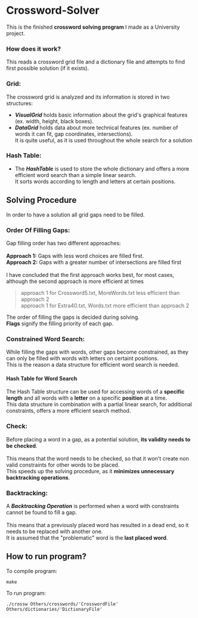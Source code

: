 # Crossword-Solver
This is the finished **crossword solving program** I made as a University project.

### How does it work?
This reads a crossword grid file and a dictionary file and attempts to find first possible solution (if it exists).

### Grid:
The crossword grid is analyzed and its information is stored in two structures:<br />
- ***VisualGrid*** holds basic information about the grid's graphical features (ex. width, height, black boxes).<br />
- ***DataGrid*** holds data about more technical features (ex. number of words it can fit, gap coordinates, intersections).<br />
It is quite useful, as it is used throughout the whole search for a solution<br />

### Hash Table:
- The ***HashTable*** is used to store the whole dictionary and offers a more efficient word search than a simple linear search.<br />
It sorts words according to length and letters at certain positions.

## Solving Procedure
In order to have a solution all grid gaps need to be filled.<br />
### Order Of Filling Gaps:
Gap filling order has two different approaches:<br /><br />
**Approach 1:** Gaps with less word choices are filled first.<br />
**Approach 2:** Gaps with a greater number of intersections are filled first<br /><br />
I have concluded that the first approach works best, for most cases, although the second approach is more efficient at times
> approach 1 for Crossword5.txt, MoreWords.txt less efficient than approach 2<br />
> approach 1 for Extra40.txt, Words.txt more efficient than approach 2<br />

The order of filling the gaps is decided during solving.<br />
**Flags** signify the filling priority of each gap.

### Constrained Word Search:
While filling the gaps with words, other gaps become constrained, as they can only be filled with words with letters on certaint positions.<br />
This is the reason a data structure for efficient word search is needed.
#### Hash Table for Word Search
The Hash Table structure can be used for accessing words of a **specific length** and all words with a **letter** on a specific **position** at a time.<br /> 
This data structure in combination with a partial linear search, for additional constraints, offers a more efficient search method.<br />

### Check:
Before placing a word in a gap, as a potential solution, **its validity needs to be checked**.<br /><br />
This means that the word needs to be checked, so that it won't create non valid constraints for other words to be placed.<br />
This speeds up the solving procedure, as it **minimizes unnecessary backtracking operations**.<br />

### Backtracking:
A ***Backtracking Operation*** is performed when a word with constraints cannot be found to fill a gap.<br /><br />
This means that a previously placed word has resulted in a dead end, so it needs to be replaced with another one.<br />
It is assumed that the "problematic" word is the **last placed word**.<br />

## How to run program?
To compile program:
```
make
```
To run program:
```
./crossw Others/crosswords/'CrosswordFile' Others/dictionaries/'DictionaryFile'
```
